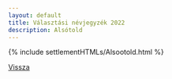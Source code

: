 ```yaml
---
layout: default
title: Választási névjegyzék 2022
description: Alsótold
---
```


{% include settlementHTMLs/Alsootold.html %}

[Vissza](../)